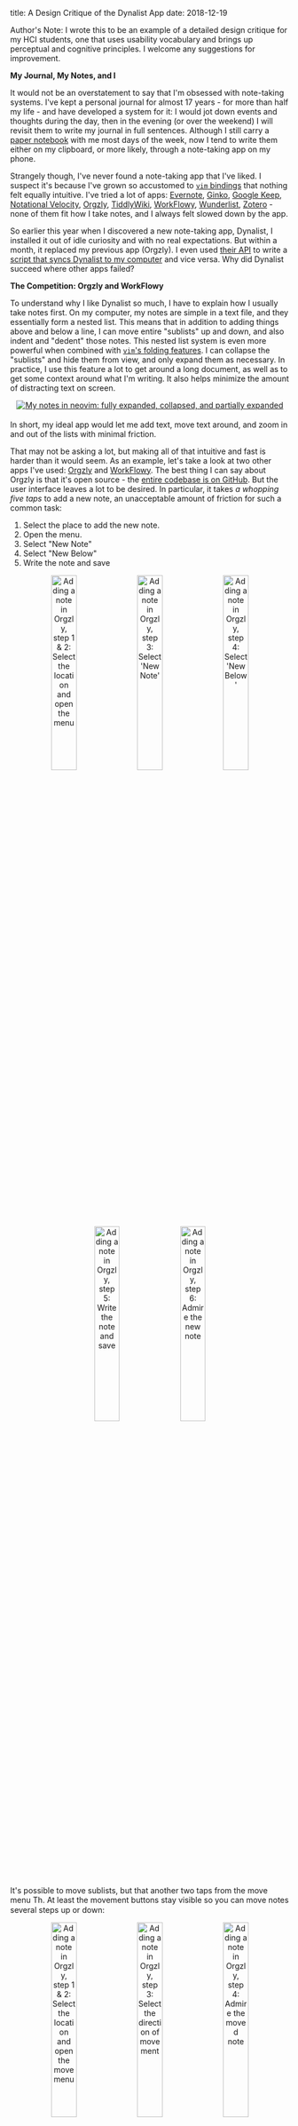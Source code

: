 title: A Design Critique of the Dynalist App
date: 2018-12-19

<style>
    div.dynalist-center {text-align:center;}
    div.dynalist-center img {display:inline; width:30%; margin-bottom:0.25em;}
    p img {display:inline; height:1.25em; vertical-align:-25%;}
</style>

Author's Note: I wrote this to be an example of a detailed design critique for my HCI students, one that uses usability vocabulary and brings up perceptual and cognitive principles. I welcome any suggestions for improvement.

**My Journal, My Notes, and I**

It would not be an overstatement to say that I'm obsessed with note-taking systems. I've kept a personal journal for almost 17 years - for more than half my life - and have developed a system for it: I would jot down events and thoughts during the day, then in the evening (or over the weekend) I will revisit them to write my journal in full sentences. Although I still carry a [paper notebook](http://twitter.com/justinnhli/status/642236525502042112) with me most days of the week, now I tend to write them either on my clipboard, or more likely, through a note-taking app on my phone.

Strangely though, I've never found a note-taking app that I've liked. I suspect it's because I've grown so accustomed to [`vim` bindings](https://github.com/justinnhli/journal.vim) that nothing felt equally intuitive. I've tried a lot of apps: [Evernote](https://evernote.com/), [Ginko](https://gingkoapp.com/), [Google Keep](https://keep.google.com/), [Notational Velocity](http://notational.net/), [Orgzly](http://www.orgzly.com/), [TiddlyWiki](https://tiddlywiki.com/), [WorkFlowy](https://workflowy.com/), [Wunderlist](https://www.wunderlist.com/), [Zotero](https://www.zotero.org/) - none of them fit how I take notes, and I always felt slowed down by the app.

So earlier this year when I discovered a new note-taking app, Dynalist, I installed it out of idle curiosity and with no real expectations. But within a month, it replaced my previous app (Orgzly). I even used [their API](https://apidocs.dynalist.io/) to write a [script that syncs Dynalist to my computer](https://github.com/justinnhli/dotfiles/blob/master/bin/bin/dynalist.py) and vice versa. Why did Dynalist succeed where other apps failed?

**The Competition: Orgzly and WorkFlowy**

To understand why I like Dynalist so much, I have to explain how I usually take notes first. On my computer, my notes are simple in a text file, and they essentially form a nested list. This means that in addition to adding things above and below a line, I can move entire "sublists" up and down, and also indent and "dedent" those notes. This nested list system is even more powerful when combined with [`vim`'s folding features](https://neovim.io/doc/user/fold.html). I can collapse the "sublists" and hide them from view, and only expand them as necessary. In practice, I use this feature a lot to get around a long document, as well as to get some context around what I'm writing. It also helps minimize the amount of distracting text on screen.

<div class="dynalist-center">
<a href="/files/dynalist/neovim.png"><img src="/files/dynalist/neovim.png" alt="My notes in neovim: fully expanded, collapsed, and partially expanded" title="My notes in neovim: fully expanded, collapsed, and partially expanded" style="width:auto;"></a>
</div>

In short, my ideal app would let me add text, move text around, and zoom in and out of the lists with minimal friction.

That may not be asking a lot, but making all of that intuitive and fast is harder than it would seem. As an example, let's take a look at two other apps I've used: [Orgzly](http://www.orgzly.com/) and [WorkFlowy](https://workflowy.com/). The best thing I can say about Orgzly is that it's open source - the [entire codebase is on GitHub](https://github.com/orgzly/orgzly-android). But the user interface leaves a lot to be desired. In particular, it takes *a whopping five taps* to add a new note, an unacceptable amount of friction for such a common task:

1. Select the place to add the new note.
2. Open the menu.
3. Select "New Note"
4. Select "New Below"
5. Write the note and save

<div class="dynalist-center">
<a href="/files/dynalist/orgzly-add-1.png"><img src="/files/dynalist/orgzly-add-1.png" alt="Adding a note in Orgzly, step 1 & 2: Select the location and open the menu" title="Adding a note in Orgzly, step 1 & 2: Select the location and open the menu"></a>
<a href="/files/dynalist/orgzly-add-2.png"><img src="/files/dynalist/orgzly-add-2.png" alt="Adding a note in Orgzly, step 3: Select 'New Note'" title="Adding a note in Orgzly, step 3: Select 'New Note'"></a>
<a href="/files/dynalist/orgzly-add-3.png"><img src="/files/dynalist/orgzly-add-3.png" alt="Adding a note in Orgzly, step 4: Select 'New Below'" title="Adding a note in Orgzly, step 4: Select 'New Below'"></a>
<a href="/files/dynalist/orgzly-add-4.png"><img src="/files/dynalist/orgzly-add-4.png" alt="Adding a note in Orgzly, step 5: Write the note and save" title="Adding a note in Orgzly, step 5: Write the note and save"></a>
<a href="/files/dynalist/orgzly-add-5.png"><img src="/files/dynalist/orgzly-add-5.png" alt="Adding a note in Orgzly, step 6: Admire the new note" title="Adding a note in Orgzly, step 6: Admire the new note"></a>
</div>

It's possible to move sublists, but that another two taps from the move menu <img src="/files/dynalist/orgzly-button-move.png" alt="The move menu button from Orgzly">. At least the movement buttons stay visible so you can move notes several steps up or down:

<div class="dynalist-center">
<a href="/files/dynalist/orgzly-move-1.png"><img src="/files/dynalist/orgzly-move-1.png" alt="Adding a note in Orgzly, step 1 & 2: Select the location and open the move menu" title="Adding a note in Orgzly, step 1 & 2: Select the location and open the move menu"></a>
<a href="/files/dynalist/orgzly-move-2.png"><img src="/files/dynalist/orgzly-move-2.png" alt="Adding a note in Orgzly, step 3: Select the direction of movement" title="Adding a note in Orgzly, step 3: Select the direction of movement"></a>
<a href="/files/dynalist/orgzly-move-3.png"><img src="/files/dynalist/orgzly-move-3.png" alt="Adding a note in Orgzly, step 4: Admire the moved note" title="Adding a note in Orgzly, step 4: Admire the moved note"></a>
</div>

Comparatively, WorkFlowy is much simpler. Adding a note is simply pressing Enter from the note above. WorkFlowy also has buttons for indenting and dedenting notes, but not for moving them up and down. To do that, you can long-press a note, then drag it to the desired location. On the other hand, WorkFlowy does have one new feature: you can click on the bullets to zoom in on a particular sublist. The breadcrumbs at the top shows which sublists you are in, and lets you jump back out to the full list.

<div class="dynalist-center">
<a href="/files/dynalist/workflowy.png"><img src="/files/dynalist/workflowy.png" alt="The WorkFlowy interface" title="The WorkFlowy interface"></a>
<a href="/files/dynalist/workflowy-edit.png"><img src="/files/dynalist/workflowy-edit.png" alt="Editing an item in WorkFlowy" title="Editing an item in WorkFlowy"></a>
<a href="/files/dynalist/workflowy-zoom.png"><img src="/files/dynalist/workflowy-zoom.png" alt="Zooming into a list in WorkFlowy" title="Zooming into a list in WorkFlowy"></a>
</div>

My biggest issue with WorkFlowy is that, with a free account, [you are only allowed to create 100 notes per month](https://workflowy.zendesk.com/hc/en-us/articles/203295505-Pro-memberships-and-features). Given my habits, I would use up that quota within a week, and while I wasn't opposed to paying for WorkFlowy, I was never particularly enamoed with the app in the first place anyway.

**Dynalist: Appearance**

And so I discovered Dynalist several weeks ago. Functionally and even visually, Dynalist is very similar to WorkFlowy - in fact, [the founders were WorkFlowy users until they ran into missing features](https://dynalist.io/about). The app allows you to make arbitrarily nested lists, lets you "zoom" into sublists, and has the additional features to add checkboxes, due dates, and so on.

<div class="dynalist-center">
<a href="/files/dynalist/dynalist-home.png"><img src="/files/dynalist/dynalist-home.png" alt="The Dyanlist interface" title="The Dynalist interface"></a>
</div>

When the app first opens, the first screen you see is the last "document" you've edited. Dynalist allows you to organize your notes into folders and documents from the hamburger menu, but since I don't use these features, I will ignore them here. The Dynalist home screen is pretty minimalist - the majority of the screen is taken up by my notes, with a small toolbar at the top. A small brightness difference is used to highlight which buttons are active, and the icons mostly follow convention: the hamburger menu, undo, search, and at the far right, another smaller "additional items" menu. The only icon that is unclear is the lock, which with a little experimentation shows that it puts the notes into read-only mode.

Since the entire app is in grey scale, none of these buttons draw attention away from the notes. The grey scale and high contrast also mean that people with colorblindness will not have any trouble with the app; the user can also change the font size in the settings. The title is in slightly larger typeface to emphasize it's importance and to locate the user, but otherwise is the same black-on-white as the contents. The notes themselves are organized hierarchically, with a slight indent to indicate nesting - a convention taken from programming and from nesting folder structures, which both Orgzly and WorkFlowy also adopted. This hierarchy is further reinforced by the vertical line that runs down the left side between sibling notes, guiding the eye towards notes at the same indent.

**Dynalist: Editing**

Since the most frequent action in a note-taking app is to edit the notes, Dynalist conveniently makes this the easiest action. Tapping on any item pops up the keyboard, after which all the standard controls are available. The item is also highlighted, although the contrast is relatively low, making it hard to notice. Pressing enter while editing an item will create a new item below; this makes it easy to create multiple items one after the other. Pressing enter in the middle of an item will split it in two, and doing it at the beginning will insert a new item above. There is an invisible design choice here: Dynalist could have allowed multi-line items (which is possible in Orgzly), but instead chose to use the enter key to create new notes instead. Given that multi-line items are relatively uncommon, this choice optimizes for the common case.

<div class="dynalist-center">
<a href="/files/dynalist/dynalist-editing.png"><img src="/files/dynalist/dynalist-editing.png" alt="Tapping on a note lets you edit it" title="Tapping on a note lets you edit it"></a>
</div>
n
Next to editing items, the second-most common task is to move items. This is accomplished by the buttons in the editing toolbar above the keyboard - <img src="/files/dynalist/button-indent.png" alt="The indent button"> to indent, <img src="/files/dynalist/button-dedent.png" alt="The dedent button"> to dedent, <img src="/files/dynalist/button-up.png" alt="The up button"> to move it up, <img src="/files/dynalist/button-down.png" alt="The down button"> to move it down, and <img src="/files/dynalist/button-delete.png" alt="The delete button"> to delete. Although no conventions exist for these actions - except perhaps the trashcan for delete - their meaning is relatively clear within the context of a nest list.

Like WorkFlowy, notes can also be reordered by dragging, but WorkFlowy has a slightly better interface in this case. In WorkFlowy, any part of the line can be used to drag the note; in Dynalist, you have to drag the bullet, which is much harder to hit. In WorkFlowy, the lack of a button to move items up and down forces the user to try other actions, but in Dynalist the buttons are already visible. Although both apps follow the Android convention for deleting - a long-press followed by a button - WorkFlowy makes this feature much easier to discover. At the same time, because Dynalist has buttons for rearranging items, dragging became *unnecessary*; in fact, I didn't realize that dragging was possible until now. Still, a better signifier that drag-rearranging is possible and a larger contact area for that action would be helpful.

<div class="dynalist-center">
<a href="/files/dynalist/toolbar.png"><img src="/files/dynalist/toolbar.png" alt="The complete Dynalist toolbar extends off the screen" title="The complete Dynalist toolbar extends off the screen" style="display:inline; width:auto; height:2em;"></a>
</div>

By making the movement buttons on screen and directly available, Dynalist traded screen clutter for task efficiency. (Compare Orgzly's kludgy method of rearranging notes.) I cannot say the same for the other items on the bottom toolbar. The basic movement buttons are scattered among other buttons for adding due dates, crossing out items, adding checkboxes. While the movement buttons are at least recognizable, the advanced buttons are indecipherable. With this many buttons, the toolbar actually scrolls sideways and extends off screen, which is difficult to discover. Since I don't use these other features, my preference would be to have settings that let me select which buttons will appear (and ideally, in what order). Short of that, tooltips that pop up with a long-press would at least help users figure out what those buttons do.

**Dynalist: Viewing**

<div class="dynalist-center">
<a href="/files/dynalist/dynalist-expand.png"><img src="/files/dynalist/dynalist-expand.png" alt="The +/- buttons on the right collapses subitems in a list" title="The +/- buttons on the right collapses subitems in a list"></a>
</div>

The final main features of Dynalist is for viewing notes. Like WorkFlowy, Dynalist lets you hide subitems and zoom in on a sublist; both apps do this with the +/- icons on the right and the dots on the left respectively. Neither icons are well-signified as buttons because of how they both serve other functions: the bullet obviously to identify each note, but in fully-expanded documents, the remaining "-" icons do the same. Simultaneously, the +/- symbols clearly indicate whether an item contains a collapsed sublist, and this is signaled a second time with a ring about the bullet.

Interestingly, the zoom function is duplicated by a zoom button <img src="/files/dynalist/button-zoom.png" alt="The zoom button"> in the toolbar. I am mildly surprised that this is not the case for collapsing/expanding a sublist. In fact, Orgzly has a button <img src="/files/dynalist/orgzly-button-expand.png" alt="The expand/collapse all button from Orgzly"> that expands or collapses *all* items; a similar icon could be provided in the toolbar for users to discover.

My biggest critique of both the collapse/expand and the zoom icons, however, is that they are both only a short distance away from the item text. While I can semi-reliably tap the icons, I tend to missed-tap if I try to edit an item at the end of a line. This is especially problematic for links, where a missed-tap will open the browser. The right side of a line is crowded in general, as four functions with tiny tapping targets are snuggly nested next to each other. From left to right:

* Tapping on a link will open that link in the browser
* Tapping on whitespace will pop up the keyboard for editing
* Tapping on the +/- icon will expand/collapse the item
* Tapping/dragging the scrollbar will move through the notes

<div class="dynalist-center">
<a href="/files/dynalist/dynalist-crowded.png"><img src="/files/dynalist/dynalist-crowded.png" alt="Four functions share the right side of a line" title="Four functions share the right side of a line"></a>
</div>

If I were to tweak the Dynalist app, it would be to allow long-presses to trigger editing. This would remove the frustration of repeatedly failing to edit a link, and provide reasonably-sized targets for three of the four tasks (and providing an alternate method to accomplish the last one). Although this means that long-press cannot be used for drag-rearrange, the current design of Dynalist already uses a small target for this interaction. At least for me, I run into the missed-tap problem a lot more frequently (about once a week) than I do a failure to drag-rearrange my notes (which is never).

(Speaking of links, a minor frustration is that Dynalist uses [Markdown](https://commonmark.org/) for formatting. For example, to create a link to Google that shows up as "Google", you can write `[Google](https://www.google.com/)`. Dynalist will display this as the link text, but will show the URL when editing. The sudden appearance of a lot of text is jarring, and the visual discontinuity often takes me a second to find my cursor. This change in text also breaks the standard mental model of [what-you-see-is-what-you-get (WYSIWYG) editing](https://en.wikipedia.org/wiki/WYSIWYG).)

<div class="dynalist-center">
<a href="/files/dynalist/dynalist-link-display.png"><img src="/files/dynalist/dynalist-link-display.png" alt="Dynalist normally hides the link URL..." title="Dynalist normally hides the link URL..."></a>
<a href="/files/dynalist/dynalist-link-edit.png"><img src="/files/dynalist/dynalist-link-edit.png" alt="...until you edit the link" title="...until you edit the link"></a>
</div>

**Conclusion**

Despite my annoyance with the crowded, indecipherable toolbar and the crowded, untappable right side, the Dynalist is an intuitive and efficient note-taking app. Unlike Orgzly and WorkFlowy, all the editing and viewing functions are available at once, greatly reducing the friction for common tasks like adding a note or rearranging items. Reading my notes on Dynalist works well, with an expand-/collapse-all button being my only suggestion. Dynalist has made taking notes on my phone almost as easy as it is on my laptop, and maybe even more *joyful*. I won't give up my `vim` note system any time soon, but in the mean time, I am happily surprised that Dynalist has let me take notes on my phone.
